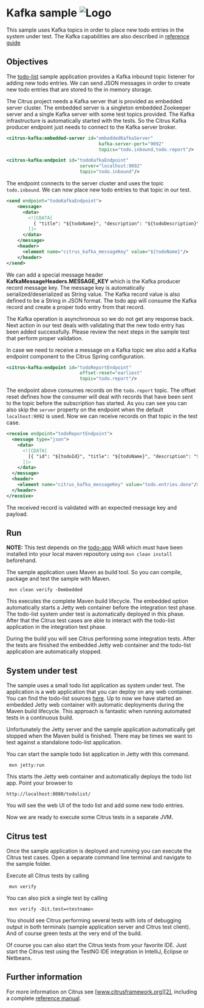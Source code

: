Kafka sample ![Logo][1]
==============

This sample uses Kafka topics in order to place new todo entries in the system under test. The Kafka capabilities are
also described in [reference guide][4]

Objectives
---------

The [todo-list](../todo-app/README.md) sample application provides a Kafka inbound topic listener for adding new todo entries.
We can send JSON messages in order to create new todo entries that are stored to the in memory storage.

The Citrus project needs a Kafka server that is provided as embedded server cluster. The embedded server is a singleton embedded Zookeeper
server and a single Kafka server with some test topics provided. The Kafka infrastructure is automatically started
with the tests. So the Citrus Kafka producer endpoint just needs to connect to the Kafka server broker.

```xml
<citrus-kafka:embedded-server id="embeddedKafkaServer"
                                  kafka-server-port="9092"
                                  topics="todo.inbound,todo.report"/>

<citrus-kafka:endpoint id="todoKafkaEndpoint"
                           server="localhost:9092"
                           topic="todo.inbound"/>
```

The endpoint connects to the server cluster and uses the topic `todo.inbound`. We can now place new todo entries to that topic in our test.
    
```xml
<send endpoint="todoKafkaEndpoint">
    <message>
      <data>
        <![CDATA[
          { "title": "${todoName}", "description": "${todoDescription}", "done": ${done} }
        ]]>
      </data>
    </message>
    <header>
      <element name="citrus_kafka_messageKey" value="${todoName}"/>
    </header>
</send>
```
        
We can add a special message header **KafkaMessageHeaders.MESSAGE_KEY** which is the Kafka producer record message key. The message key is automatically serialized/deserialized as String value. 
The Kafka record value is also defined to be a String in JSON format. The todo app will consume the Kafka record and create a proper todo entry from that record.

The Kafka operation is asynchronous so we do not get any response back. Next action in our test deals with validating that the new todo 
entry has been added successfully. Please review the next steps in the sample test that perform proper validation.

In case we need to receive a message on a Kafka topic we also add a Kafka endpoint component to the Citrus Spring configuration.

```xml
<citrus-kafka:endpoint id="todoReportEndpoint"
                           offset-reset="earliest"
                           topic="todo.report"/>
```

The endpoint above consumes records on the `todo.report` topic. The offset reset defines how the consumer will deal with records that have been sent to the topic before the subscription has started.
As you can see you can also skip the `server` property on the endpoint when the default `localhost:9092` is used. Now we can receive
records on that topic in the test case. 

```xml
<receive endpoint="todoReportEndpoint">
  <message type="json">
    <data>
      <![CDATA[
        [{ "id": "${todoId}", "title": "${todoName}", "description": "${todoDescription}", "attachment":null, "done":true}]
      ]]>
    </data>
  </message>
  <header>
    <element name="citrus_kafka_messageKey" value="todo.entries.done"/>
  </header>
</receive>
```

The received record is validated with an expected message key and payload.
        
Run
---------

**NOTE:** This test depends on the [todo-app](../todo-app/) WAR which must have been installed into your local maven repository using `mvn clean install` beforehand.

The sample application uses Maven as build tool. So you can compile, package and test the
sample with Maven.
 
     mvn clean verify -Dembedded
    
This executes the complete Maven build lifecycle. The embedded option automatically starts a Jetty web
container before the integration test phase. The todo-list system under test is automatically 
deployed in this phase. After that the Citrus test cases are able to interact with the todo-list application in the integration test phase.

During the build you will see Citrus performing some integration tests.
After the tests are finished the embedded Jetty web container and the todo-list application are automatically stopped.

System under test
---------

The sample uses a small todo list application as system under test. The application is a web application
that you can deploy on any web container. You can find the todo-list sources [here](../todo-app). Up to now we have started an 
embedded Jetty web container with automatic deployments during the Maven build lifecycle. This approach is fantastic 
when running automated tests in a continuous build.
  
Unfortunately the Jetty server and the sample application automatically get stopped when the Maven build is finished. 
There may be times we want to test against a standalone todo-list application. 
 
You can start the sample todo list application in Jetty with this command.

     mvn jetty:run

This starts the Jetty web container and automatically deploys the todo list app. Point your browser to
 
    http://localhost:8080/todolist/

You will see the web UI of the todo list and add some new todo entries.
    
Now we are ready to execute some Citrus tests in a separate JVM.

Citrus test
---------

Once the sample application is deployed and running you can execute the Citrus test cases.
Open a separate command line terminal and navigate to the sample folder.

Execute all Citrus tests by calling

     mvn verify

You can also pick a single test by calling

     mvn verify -Dit.test=<testname>

You should see Citrus performing several tests with lots of debugging output in both terminals (sample application server
and Citrus test client). And of course green tests at the very end of the build.

Of course you can also start the Citrus tests from your favorite IDE.
Just start the Citrus test using the TestNG IDE integration in IntelliJ, Eclipse or Netbeans.

Further information
---------

For more information on Citrus see [www.citrusframework.org][2], including
a complete [reference manual][3].

 [1]: https://citrusframework.org/img/brand-logo.png "Citrus"
 [2]: https://citrusframework.org
 [3]: https://citrusframework.org/reference/html/
 [4]: https://citrusframework.org/reference/html#kafka
